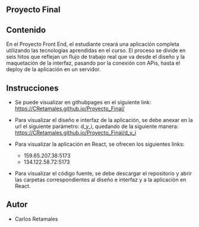 ## Proyecto Final

## __Contenido__

En el Proyecto Front End, el estudiante creará una
aplicación completa utilizando las tecnologías
aprendidas en el curso. El proceso se divide en seis
hitos que reflejan un flujo de trabajo real que va
desde el diseño y la maquetación de la interfaz,
pasando por la conexión con APis, hasta el deploy de
la aplicación en un servidor. 

## __Instrucciones__

- Se puede visualizar en githubpages en el siguiente link: https://CRetamales.github.io/Proyecto_Final/

- Para visualizar el diseño e interfaz de la aplicación, se debe anexar en la url el siguiente parámetro: d_y_i, quedando de la siguiente manera: https://CRetamales.github.io/Proyecto_Final/d_y_i

- Para visualizar la aplicación en React, se ofrecen los siguientes links:

    - 159.65.207.38:5173
    - 134.122.58.72:5173

- Para visualizar el código fuente, se debe descargar el repositorio y abrir las carpetas correspondientes al diseño e interfaz y a la aplicación en React.

## __Autor__

- Carlos Retamales
